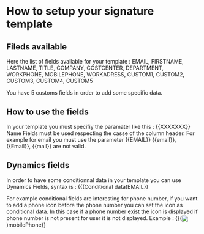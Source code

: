# How to setup your signature template

## Fileds available

Here the list of fields available for your template :
EMAIL, FIRSTNAME, LASTNAME, TITLE, COMPANY, COSTCENTER, DEPARTMENT, WORKPHONE, MOBILEPHONE, WORKADRESS, CUSTOM1, CUSTOM2, CUSTOM3, CUSTOM4, CUSTOM5

You have 5 customs fields in order to add some specific data.

## How to use the fields

In your template you must specifiy the paramater like this : {{XXXXXXX}}
Name Fields must be used respecting the casse of the column header. For example for email you must use the parameter {{EMAIL}}
{{email}}, {{Email}}, {{mail}} are not valid.

## Dynamics fields

In order to have some conditionnal data in your template you can use Dynamics Fields, syntax is : {{(Conditional data)EMAIL}}

For example conditional fields are interesting for phone number, if you want to add a phone icon before the phone number you can set the icon as conditional data. In this case if a phone number exist the icon is displayed if phone number is not present for user it is not displayed.
Example : {{(<img src="https://www……" valign="middle">)mobilePhone}}
